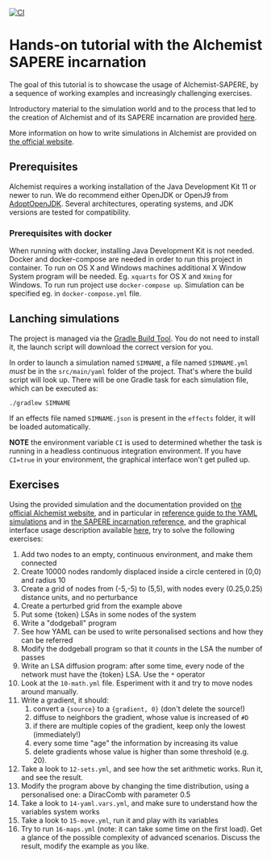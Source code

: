 [![CI](https://github.com/AlchemistSimulator/SAPERE-incarnation-tutorial/actions/workflows/build-and-deploy.yml/badge.svg)](https://github.com/AlchemistSimulator/SAPERE-incarnation-tutorial/actions/workflows/build-and-deploy.yml)

# Hands-on tutorial with the Alchemist SAPERE incarnation

The goal of this tutorial is to showcase the usage of Alchemist-SAPERE,
by a sequence of working examples and increasingly challenging exercises.

Introductory material to the simulation world and to the process that led to the creation of Alchemist
and of its SAPERE incarnation are provided [here](http://github.com/DanySK/Course-Simulation-Basics/releases/latest/download/Simulation.pdf).

More information on how to write simulations in Alchemist are provided on [the official website](https://alchemistsimulator.github.io).

## Prerequisites

Alchemist requires a working installation of the Java Development Kit 11 or newer to run.
We do recommend either OpenJDK or OpenJ9 from [AdoptOpenJDK](https://adoptopenjdk.net/).
Several architectures, operating systems, and JDK versions are tested for compatibility.

### Prerequisites with docker

When running with docker, installing Java Development Kit is not needed.
Docker and docker-compose are needed in order to run this project in container.
To run on OS X and Windows machines additional X Window System program will be needed.
Eg. `xquarts` for OS X and `Xming` for Windows.
To run run project use `docker-compose up`. Simulation can be specified eg. in `docker-compose.yml` file.

## Lanching simulations

The project is managed via the [Gradle Build Tool](https://gradle.org/).
You do not need to install it, the launch script will download the correct version for you.

In order to launch a simulation named `SIMNAME`,
a file named `SIMNAME.yml` *must* be in the `src/main/yaml` folder of the project.
That's where the build script will look up.
There will be one Gradle task for each simulation file, which can be executed as:

``./gradlew SIMNAME``

If an effects file named `SIMNAME.json` is present in the `effects` folder, it will be loaded automatically.

**NOTE** the environment variable `CI` is used to determined whether the task is running in a headless continuous integration environment.
If you have `CI=true` in your environment, the graphical interface won't get pulled up.

## Exercises

Using the provided simulation and the documentation provided on [the official Alchemist website](https://alchemistsimulator.github.io/),
and in particular in [reference guide to the YAML simulations](https://alchemistsimulator.github.io/reference/yaml/) and
in [the SAPERE incarnation reference](https://alchemistsimulator.github.io/reference/sapere/),
and the graphical interface usage description available [here](https://alchemistsimulator.github.io/reference/default-ui/),
try to solve the following exercises:

1. Add two nodes to an empty, continuous environment, and make them connected
2. Create 10000 nodes randomly displaced inside a circle centered in (0,0) and radius 10
3. Create a grid of nodes from (-5,-5) to (5,5), with nodes every (0.25,0.25) distance units, and no perturbance
4. Create a perturbed grid from the example above
5. Put some {token} LSAs in some nodes of the system
6. Write a "dodgeball" program
7. See how YAML can be used to write personalised sections and how they can be referred
8. Modify the dodgeball program so that it *counts* in the LSA the number of passes
9. Write an LSA diffusion program: after some time, every node of the network must have the {token} LSA. Use the `*` operator
10. Look at the `10-math.yml` file. Esperiment with it and try to move nodes around manually.
11. Write a gradient, it should:
     1. convert a `{source}` to a `{gradient, 0}` (don't delete the source!)
     2. diffuse to neighbors the gradient, whose value is increased of `#D`
     3. if there are multiple copies of the gradient, keep only the lowest (immediately!)
     4. every some time "age" the information by increasing its value
     5. delete gradients whose value is higher than some threshold (e.g. 20).
12. Take a look to `12-sets.yml`, and see how the set arithmetic works. Run it, and see the result.
13. Modify the program above by changing the time distribution, using a personalised one: a DiracComb with parameter 0.5
14. Take a look to `14-yaml.vars.yml`, and make sure to understand how the variables system works
15. Take a look to `15-move.yml`, run it and play with its variables
16. Try to run `16-maps.yml` (note: it can take some time on the first load). Get a glance of the possible complexity of advanced scenarios. Discuss the result, modify the example as you like.
